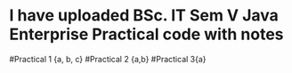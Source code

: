 # I have uploaded BSc. IT Sem V Java Enterprise Practical code with notes
#Practical 1 {a, b, c}
#Practical 2 {a,b}
#Practical 3{a}

